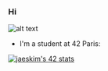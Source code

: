 ### Hi

![alt text](https://github.com/Alexdelia/Alexdelia/blob/main/pikacute.png?raw=true)

- I'm a student at 42 Paris:

[![jaeskim's 42 stats](https://badge42.herokuapp.com/api/stats/adelille?darkmode=true)](https://github.com/JaeSeoKim/badge42)
